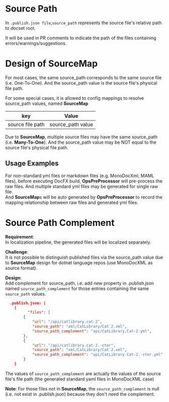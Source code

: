 # Source Path

In `.publish.json file`,`source_path` represents the source file's relative path to docset root.

It will be used in PR comments to indicate the path of the files containing errors/warnings/suggestions.


# Design of SourceMap

For most cases, the same source_path corresponds to the same source file (i.e. One-To-One). And the source_path value is the source file's physical file path.

For some special cases, it is allowed to config mappings to resolve source_path values, named **SourceMap**  

|  key             |  Value            |
|------------------|-------------------|
| source file path | source_path value |

Due to **SourceMap**, multiple source files may have the same source_path (i.e. **Many-To-One**). And the source_path value may be NOT equal to the source file's physical file path.

## Usage Examples

For non-standard yml files or markdown files (e.g. MonoDocXml, MAML files), before executing DocFX build, **OpsPreProcessor** will pre-process the raw files.
And multiple standard yml files may be generated for single raw file.   
And **SourceMap**s will be auto generated by **OpsPreProcessor** to record the mapping relationship between raw files and generated yml files.



# Source Path Complement

**Requirement**:   
In localization pipeline, the generated files will be localized separately.   

**Challenge**:   
It is not possible to distinguish published files via the source_path value due to **SourceMap** design for dotnet language repos (use MonoDocXML as source format).

**Design**:    
Add complement for source_path, i.e. add new property in .publish.json named `source_path_complement` for those entries containing the same `source_path` values.

```json
  .publish.json: |
    {
          "files": [
        {
            "url": "/api/catlibrary.cat-2",
            "source_path": "xml/CatLibrary/Cat`2.xml",
            "source_path_complement": "api/CatLibrary.Cat-2.yml",            
        },     
        {
            "url": "/api/catlibrary.cat-2.-ctor",            
            "source_path": "xml/CatLibrary/Cat`2.xml",
            "source_path_complement": "api/CatLibrary.Cat-2.-ctor.yml",           
        }
    }
```

The values of `source_path_complement` are actually the values of the source file's file path (the generated standard yaml files in MonoDocXML case)

**Note**: For those files not in **SourceMap**, the `source_path_complement` is null (i.e. not exist in .publish.json) because they don't need the complement.
